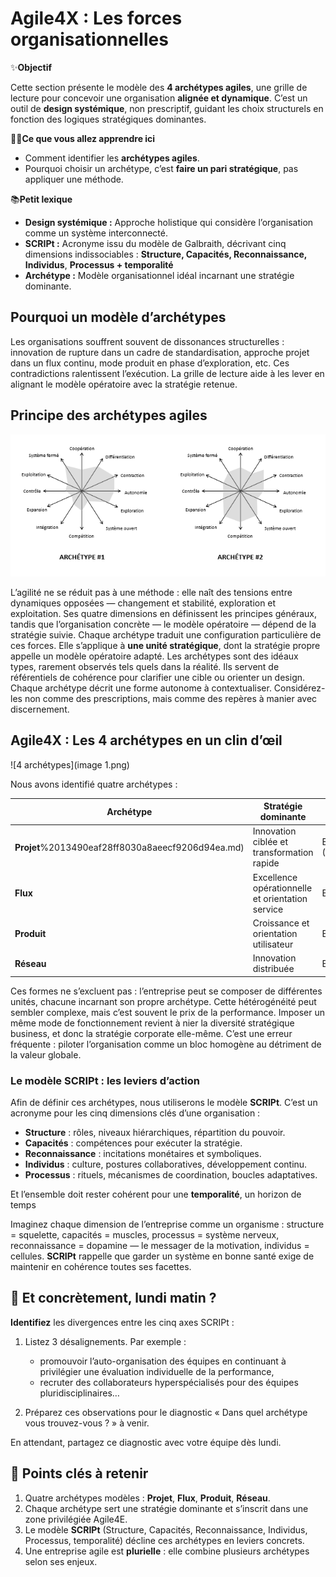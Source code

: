 # Agile4X : Les forces organisationnelles

✨**Objectif**

Cette section présente le modèle des **4 archétypes agiles**, une grille de lecture pour concevoir une organisation **alignée et dynamique**. C’est un outil de **design systémique**, non prescriptif, guidant les choix structurels en fonction des logiques stratégiques dominantes.

🧑‍🎓**Ce que vous allez apprendre ici**

- Comment identifier les **archétypes agiles**.
- Pourquoi choisir un archétype, c’est **faire un pari stratégique**, pas appliquer une méthode.

📚**Petit lexique**

- **Design systémique :** Approche holistique qui considère l’organisation comme un système interconnecté.
- **SCRIPt :** Acronyme issu du modèle de Galbraith, décrivant cinq dimensions indissociables : **Structure, Capacités, Reconnaissance, Individus**, **Processus + temporalité**
- **Archétype :** Modèle organisationnel idéal incarnant une stratégie dominante.

## Pourquoi un modèle d’archétypes

Les organisations souffrent souvent de dissonances structurelles : innovation de rupture dans un cadre de standardisation, approche projet dans un flux continu, mode produit en phase d’exploration, etc. Ces contradictions ralentissent l’exécution. La grille de lecture aide à les lever en alignant le modèle opératoire avec la stratégie retenue.

## Principe des archétypes agiles

![Principe des archétypes agiles](image.png)

L’agilité ne se réduit pas à une méthode : elle naît des tensions entre dynamiques opposées — changement et stabilité, exploration et exploitation. Ses quatre dimensions en définissent les principes généraux, tandis que l’organisation concrète — le modèle opératoire — dépend de la stratégie suivie. Chaque archétype traduit une configuration particulière de ces forces. Elle s’applique à **une unité stratégique**, dont la stratégie propre appelle un modèle opératoire adapté. Les archétypes sont des idéaux types, rarement observés tels quels dans la réalité. Ils servent de référentiels de cohérence pour clarifier une cible ou orienter un design. Chaque archétype décrit une forme autonome à contextualiser. Considérez-les non comme des prescriptions, mais comme des repères à manier avec discernement.

## Agile4X : Les 4 archétypes en un clin d’œil
![4 archétypes](image 1.png)

Nous avons identifié quatre archétypes :

| Archétype | Stratégie dominante | Zones Agile4E privilégiées |
| --- | --- | --- |
| **Projet**%2013490eaf28ff8030a8aeecf9206d94ea.md) | Innovation ciblée et transformation rapide | Exploration/Exploitation (Transformation)/Exclusion |
| **Flux** | Excellence opérationnelle et orientation service | Exploitation |
| **Produit** | Croissance et orientation utilisateur | Expansion |
| **Réseau** | Innovation distribuée | Exploration/Exploitation |

Ces formes ne s’excluent pas : l’entreprise peut se composer de différentes unités, chacune incarnant son propre archétype. Cette hétérogénéité peut sembler complexe, mais c’est souvent le prix de la performance. Imposer un même mode de fonctionnement revient à nier la diversité stratégique business, et donc la stratégie corporate elle-même. C’est une erreur fréquente : piloter l’organisation comme un bloc homogène au détriment de la valeur globale.

### Le modèle SCRIPt : les leviers d’action

Afin de définir ces archétypes, nous utiliserons le modèle **SCRIPt**. C’est un acronyme pour les cinq dimensions clés d’une organisation :

- **Structure** : rôles, niveaux hiérarchiques, répartition du pouvoir.
- **Capacités** : compétences pour exécuter la stratégie.
- **Reconnaissance** : incitations monétaires et symboliques.
- **Individus** : culture, postures collaboratives, développement continu.
- **Processus** : rituels, mécanismes de coordination, boucles adaptatives.

Et l’ensemble doit rester cohérent pour une **temporalité**, un horizon de temps

Imaginez chaque dimension de l’entreprise comme un organisme :
structure = squelette, capacités = muscles, processus = système nerveux, reconnaissance = dopamine — le messager de la motivation, individus = cellules. **SCRIPt** rappelle que garder un système en bonne santé exige de maintenir en cohérence toutes ses facettes.

## 👣 Et concrètement, lundi matin ?

**Identifiez** les divergences entre les cinq axes SCRIPt :

1. Listez 3 désalignements. Par exemple :

    - promouvoir l’auto-organisation des équipes en continuant à privilégier une évaluation individuelle de la performance,
    - recruter des collaborateurs hyperspécialisés pour des équipes pluridisciplinaires…

2. Préparez ces observations pour le diagnostic « Dans quel archétype vous trouvez-vous ? » à venir.

En attendant, partagez ce diagnostic avec votre équipe dès lundi.

## 🔑 Points clés à retenir

1. Quatre archétypes modèles : **Projet**, **Flux**, **Produit**, **Réseau**.
2. Chaque archétype sert une stratégie dominante et s’inscrit dans une zone privilégiée Agile4E.
3. Le modèle **SCRIPt** (Structure, Capacités, Reconnaissance, Individus, Processus, temporalité) décline ces archétypes en leviers concrets.
4. Une entreprise agile est **plurielle** : elle combine plusieurs archétypes selon ses enjeux.

